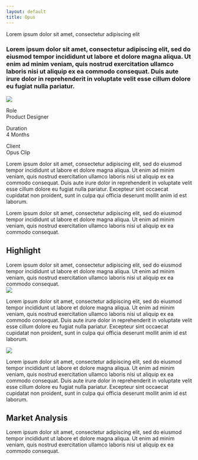 ```yaml
---
layout: default
title: Opus
---
```


<section>
    <div class="heading">Lorem ipsum dolor sit amet, consectetur adipiscing elit</div>
    <h3>Lorem ipsum dolor sit amet, consectetur adipiscing elit, sed do eiusmod tempor incididunt ut labore et dolore magna aliqua. Ut enim ad minim veniam, quis nostrud exercitation ullamco laboris nisi ut aliquip ex ea commodo consequat. Duis aute irure dolor in reprehenderit in voluptate velit esse cillum dolore eu fugiat nulla pariatur. </h3>
</section>

<section>
    <img src="{{ '/images/placeholder.jpg' | relative_url }}" loading="lazy">
</section>

<section>
    <div class="col-1-3">
        <div class="col-1">
            <p><span style="color: var(--tertiary)">Role</span><br>Product Designer</p>
            <p><span style="color: var(--tertiary)">Duration</span><br>4 Months</p>
            <p><span style="color: var(--tertiary)">Client</span><br>Opus Clip</p>
        </div>
        <div class="col-3">
            <p>Lorem ipsum dolor sit amet, consectetur adipiscing elit, sed do eiusmod tempor incididunt ut labore et dolore magna aliqua. Ut enim ad minim veniam, quis nostrud exercitation ullamco laboris nisi ut aliquip ex ea commodo consequat. Duis aute irure dolor in reprehenderit in voluptate velit esse cillum dolore eu fugiat nulla pariatur. Excepteur sint occaecat cupidatat non proident, sunt in culpa qui officia deserunt mollit anim id est laborum.</p>
            <p>Lorem ipsum dolor sit amet, consectetur adipiscing elit, sed do eiusmod tempor incididunt ut labore et dolore magna aliqua. Ut enim ad minim veniam, quis nostrud exercitation ullamco laboris nisi ut aliquip ex ea commodo consequat.</p>
        </div>
    </div>
</section>

<section id="highlight">
    <h1>Highlight</h1>
    <div class="p-l">
        Lorem ipsum dolor sit amet, consectetur adipiscing elit, sed do eiusmod tempor incididunt ut labore et dolore magna aliqua. Ut enim ad minim veniam, quis nostrud exercitation ullamco laboris nisi ut aliquip ex ea commodo consequat.
    </div>
</section>   

<section class="content">
    <div>
        <img src="{{ '/images/placeholder.jpg' | relative_url }}" loading="lazy">
        <p>Lorem ipsum dolor sit amet, consectetur adipiscing elit, sed do eiusmod tempor incididunt ut labore et dolore magna aliqua. Ut enim ad minim veniam, quis nostrud exercitation ullamco laboris nisi ut aliquip ex ea commodo consequat. Duis aute irure dolor in reprehenderit in voluptate velit esse cillum dolore eu fugiat nulla pariatur. Excepteur sint occaecat cupidatat non proident, sunt in culpa qui officia deserunt mollit anim id est laborum.</p>
    </div>
    <div>
        <img src="{{ '/images/placeholder.jpg' | relative_url }}" loading="lazy">
        <p>Lorem ipsum dolor sit amet, consectetur adipiscing elit, sed do eiusmod tempor incididunt ut labore et dolore magna aliqua. Ut enim ad minim veniam, quis nostrud exercitation ullamco laboris nisi ut aliquip ex ea commodo consequat. Duis aute irure dolor in reprehenderit in voluptate velit esse cillum dolore eu fugiat nulla pariatur. Excepteur sint occaecat cupidatat non proident, sunt in culpa qui officia deserunt mollit anim id est laborum.</p>
    </div>
</section>

<section id="process">
    <h1>Market Analysis</h1>
    <div class="p-l">
        Lorem ipsum dolor sit amet, consectetur adipiscing elit, sed do eiusmod tempor incididunt ut labore et dolore magna aliqua. Ut enim ad minim veniam, quis nostrud exercitation ullamco laboris nisi ut aliquip ex ea commodo consequat.
    </div>
</section>   

<script>
    document.addEventListener("scroll", function() {
        const targetElements = [
            { id: "highlight", color: "#e0d7e5" },
            { id: "process", color: "var(--background)" }
        ];

        let currentColor = "var(--background)";

        for (let i = 0; i < targetElements.length; i++) {
            const targetElement = document.getElementById(targetElements[i].id);
            const targetPosition = targetElement.getBoundingClientRect().top;

            if (targetPosition <= 240) {
                currentColor = targetElements[i].color;
            }
        }

        document.body.style.backgroundColor = currentColor;
    }); 
</script> 